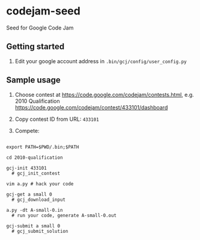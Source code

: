 codejam-seed
============

Seed for Google Code Jam

Getting started
---------------

1. Edit your google account address in `.bin/gcj/config/user_config.py`


Sample usage
------------

1. Choose contest at https://code.google.com/codejam/contests.html,
   e.g. 2010 Qualification https://code.google.com/codejam/contest/433101/dashboard

2. Copy contest ID from URL: `433101`

3. Compete:

  ```shell

  export PATH=$PWD/.bin;$PATH

  cd 2010-qualification

  gcj-init 433101
    # gcj_init_contest

  vim a.py # hack your code

  gcj-get a small 0
    # gcj_download_input

  a.py -dt A-small-0.in
    # run your code, generate A-small-0.out

  gcj-submit a small 0
    # gcj_submit_solution

  ```
